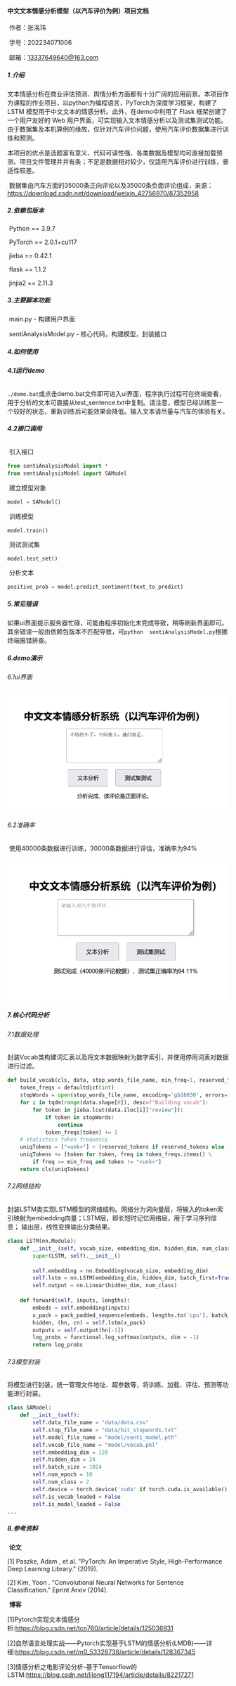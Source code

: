 #### 中文文本情感分析模型（以汽车评价为例）项目文档

​	作者：张洺玮

​	学号：202234071006

​	邮箱：13337649640@163.com

##### 1.介绍

​	文本情感分析在商业评估预测、舆情分析方面都有十分广阔的应用前景。本项目作为课程的作业项目，以python为编程语言，PyTorch为深度学习框架，构建了 LSTM 模型用于中文文本的情感分析。此外，在demo中利用了 Flask 框架创建了一个用户友好的 Web 用户界面，可实现输入文本情感分析以及测试集测试功能。由于数据集及本机算例的缘故，仅针对汽车评价问题，使用汽车评价数据集进行训练和预测。

​	本项目的优点是选题富有意义、代码可读性强、各类数据及模型均可直接加载预测、项目文件管理井井有条；不足是数据相对较少，仅适用汽车评价进行训练，普适性较差。

​	数据集由汽车方面的35000条正向评论以及35000条负面评论组成，来源：https://download.csdn.net/download/weixin_42756970/87352958

##### 2.依赖包版本

​	Python == 3.9.7

​	PyTorch == 2.0.1+cu117

​	jieba == 0.42.1

​	flask ==  1.1.2

​	jinjia2 == 2.11.3

##### 3.主要脚本功能

​	main.py - 构建用户界面

​	sentiAnalysisModel.py - 核心代码，构建模型，封装接口

##### 4.如何使用

###### 	**4.1运行demo**

​		`./demo.bat`或点击demo.bat文件即可进入ui界面，程序执行过程可在终端查看，用于分析的文本可直接从test_sentence.txt中复制。请注意，模型已经训练至一个较好的状态，重新训练后可能效果会降低。输入文本请尽量与汽车的体验有关。

###### 	**4.2接口调用**

​		引入接口

```python
from sentiAnalysisModel import *
from sentiAnalysisModel import SAModel
```

​		建立模型对象

```python
model = SAModel()
```

​		训练模型

```python
model.train()
```

​		测试测试集

```
model.test_set()
```

​		分析文本

```python
positive_prob = model.predict_sentiment(text_to_predict)
```

##### 5.常见错误

​	如果ui界面提示服务器忙碌，可能由程序初始化未完成导致，稍等刷新界面即可。其余错误一般由依赖包版本不匹配导致，可`python  sentiAnalysisModel.py`根据终端报错排查。

##### 6.demo演示

###### 	6.1ui界面

<img src=".\img\image1.png" alt="s" style="zoom:67%;" />

###### 	6.2准确率

​	使用40000条数据进行训练，30000条数据进行评估，准确率为94%

<img src=".\img\image2.png" alt="image2" style="zoom: 67%;" />

##### 7.核心代码分析

###### 	7.1数据处理

​	封装Vocab类构建词汇表以及将文本数据映射为数字索引，并使用停用词表对数据进行过滤。

```python
def build_vocab(cls, data, stop_words_file_name, min_freq=1, reserved_tokens=None):
    token_freqs = defaultdict(int)
    stopWords = open(stop_words_file_name, encoding='gb18030', errors='ignore').read().split('\n')
    for i in tqdm(range(data.shape[0]), desc=f"Building vocab"):
        for token in jieba.lcut(data.iloc[i]["review"]):
            if token in stopWords:
                continue
            token_freqs[token] += 1
    # statistics token frequency
    uniqTokens = ["<unk>"] + (reserved_tokens if reserved_tokens else [])
    uniqTokens += [token for token, freq in token_freqs.items() \
        if freq >= min_freq and token != "<unk>"]
    return cls(uniqTokens)
```

###### 	7.2网络结构

​	封装LSTM类实现LSTM模型的网络结构。网络分为词向量层，将输入的token索引映射为embedding向量；LSTM层，即长短时记忆网络层，用于学习序列信息； 输出层，线性变换输出分类结果。

```python
class LSTM(nn.Module):
    def __init__(self, vocab_size, embedding_dim, hidden_dim, num_class):
        super(LSTM, self).__init__()

        self.embedding = nn.Embedding(vocab_size, embedding_dim)
        self.lstm = nn.LSTM(embedding_dim, hidden_dim, batch_first=True)
        self.output = nn.Linear(hidden_dim, num_class)

    def forward(self, inputs, lengths):
        embeds = self.embedding(inputs)
        x_pack = pack_padded_sequence(embeds, lengths.to('cpu'), batch_first=True, enforce_sorted=False)
        hidden, (hn, cn) = self.lstm(x_pack)
        outputs = self.output(hn[-1])
        log_probs = functional.log_softmax(outputs, dim = -1)
        return log_probs
```

###### 	7.3模型封装

​	将模型进行封装，统一管理文件地址、超参数等，将训练、加载、评估、预测等功能进行封装。

```python
class SAModel:
    def __init__(self):
        self.data_file_name = "data/data.csv"
        self.stop_file_name = "data/hit_stopwords.txt"
        self.model_file_name = "model/senti_model.pth"
        self.vocab_file_name = "model/vocab.pkl"
        self.embedding_dim = 128
        self.hidden_dim = 24
        self.batch_size = 1024
        self.num_epoch = 10
        self.num_class = 2
        self.device = torch.device('cuda' if torch.cuda.is_available() else 'cpu')
        self.is_vocab_loaded = False
        self.is_model_loaded = False
...
```

##### 8.参考资料

​	**论文**

[1] Paszke, Adam , et al. "PyTorch: An Imperative Style, High-Performance Deep Learning Library." (2019).

[2] Kim, Yoon . "Convolutional Neural Networks for Sentence Classification." Eprint Arxiv (2014).

​	**博客**

[1]Pytorch实现文本情感分析:https://blog.csdn.net/tcn760/article/details/125036931

[2]自然语言处理实战——Pytorch实现基于LSTM的情感分析(LMDB)——详细:https://blog.csdn.net/m0_53328738/article/details/128367345

[3]情感分析之电影评论分析-基于Tensorflow的LSTM:https://blog.csdn.net/lilong117194/article/details/82217271
